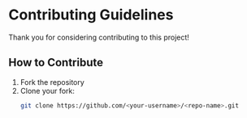 # Contributing Guidelines

Thank you for considering contributing to this project!  

## How to Contribute
1. Fork the repository
2. Clone your fork:  
   ```bash
   git clone https://github.com/<your-username>/<repo-name>.git

